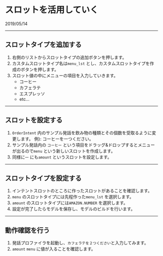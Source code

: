 # スロットを活用していく

2019/05/14

---

## スロットタイプを追加する

1. 右側のリストからスロットタイプの追加ボタンを押します。
2. カスタムスロットタイプ名は`menu_lst` とし、カスタムスロットタイプを作成のボタンを押します。
3. スロット値の中にメニューの項目を入力していきます。
    * コーヒー
    * カフェラテ
    * エスプレッソ
    * etc...

---

## スロットを設定する

1. `OrderIntent` 内のサンプル発話を飲み物の種類とその個数を受取るように変更します。
    例): コーヒーを一つください。
2. サンプル発話内の `コーヒー` という項目をドラッグ&ドロップするとメニューが出るので`menu` という新しいスロットを作成します。
3. 同様に`一` にも`amount`  というスロットを設定します。

---

## スロットタイプを設定する

1. インテントスロットのところに作ったスロットがあることを確認します。
2. `menu` のスロットタイプには先程作った`menu_lst` を選択します。
3. `amount` のスロットタイプには`AMAZON.NUMBER` を選択します。
4. 設定が完了したらモデルを保存し、モデルのビルドを行います。


---

## 動作確認を行う

1. 発話プロファイラを起動し、`カフェラテを２つください`と入力してみます。
2. `amount` `menu` に値が入ることを確認します。